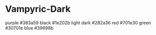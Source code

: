 # Vampyric-Dark
purple #383a59
black #1e202b
light dark #282a36
red #701e30
green #30701e
blue #39698b 
